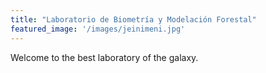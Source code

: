```yaml
---
title: "Laboratorio de Biometría y Modelación Forestal"
featured_image: '/images/jeinimeni.jpg'
---
```

Welcome to the best laboratory of the galaxy.
